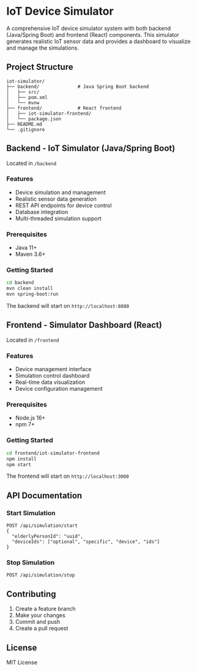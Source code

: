 # IoT Device Simulator

A comprehensive IoT device simulator system with both backend (Java/Spring Boot) and frontend (React) components. This simulator generates realistic IoT sensor data and provides a dashboard to visualize and manage the simulations.

## Project Structure

```
iot-simulator/
├── backend/              # Java Spring Boot backend
│   ├── src/
│   ├── pom.xml
│   └── mvnw
├── frontend/             # React frontend
│   ├── iot-simulator-frontend/
│   └── package.json
├── README.md
└── .gitignore
```

## Backend - IoT Simulator (Java/Spring Boot)

Located in `/backend`

### Features
- Device simulation and management
- Realistic sensor data generation
- REST API endpoints for device control
- Database integration
- Multi-threaded simulation support

### Prerequisites
- Java 11+
- Maven 3.6+

### Getting Started

```bash
cd backend
mvn clean install
mvn spring-boot:run
```

The backend will start on `http://localhost:8080`

## Frontend - Simulator Dashboard (React)

Located in `/frontend`

### Features
- Device management interface
- Simulation control dashboard
- Real-time data visualization
- Device configuration management

### Prerequisites
- Node.js 16+
- npm 7+

### Getting Started

```bash
cd frontend/iot-simulator-frontend
npm install
npm start
```

The frontend will start on `http://localhost:3000`

## API Documentation

### Start Simulation
```
POST /api/simulation/start
{
  "elderlyPersonId": "uuid",
  "deviceIds": ["optional", "specific", "device", "ids"]
}
```

### Stop Simulation
```
POST /api/simulation/stop
```

## Contributing

1. Create a feature branch
2. Make your changes
3. Commit and push
4. Create a pull request

## License

MIT License
